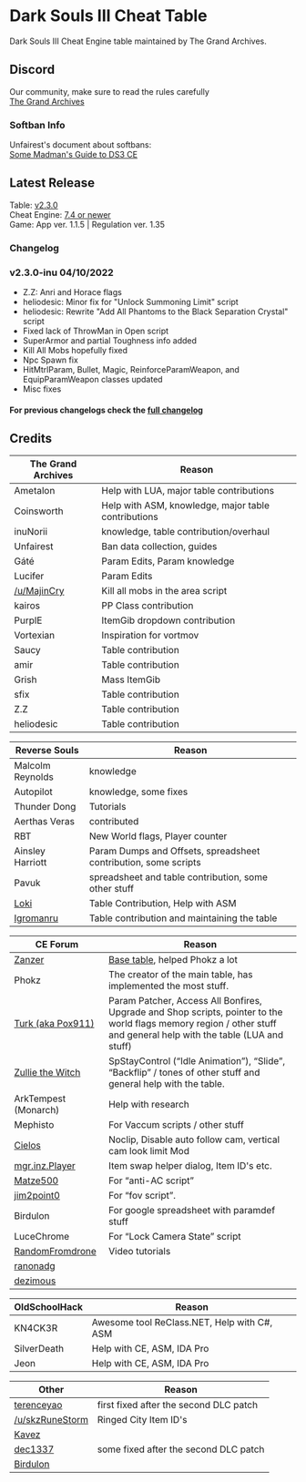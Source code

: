 # Dark Souls III Cheat Table
Dark Souls III Cheat Engine table maintained by The Grand Archives.

## Discord
Our community, make sure to read the rules carefully  
[The Grand Archives](https://discord.io/the-grand-archives)
 
### Softban Info
Unfairest's document about softbans:  
[Some Madman's Guide to DS3 CE](https://docs.google.com/document/d/1AaQiu5axxinl633IUZuWhggrQOHog-3WxMWnuus8-LU)

## Latest Release
Table: [v2.3.0](https://github.com/inunorii/Dark-Souls-III-CT-TGA/releases/latest)  
Cheat Engine: [7.4 or newer](https://github.com/cheat-engine/cheat-engine/releases)  
Game: App ver. 1.1.5 | Regulation ver. 1.35

### Changelog
### v2.3.0-inu 04/10/2022
 - Z.Z: Anri and Horace flags
 - heliodesic: Minor fix for "Unlock Summoning Limit" script
 - heliodesic: Rewrite "Add All Phantoms to the Black Separation Crystal" script
 - Fixed lack of ThrowMan in Open script
 - SuperArmor and partial Toughness info added
 - Kill All Mobs hopefully fixed
 - Npc Spawn fix
 - HitMtrlParam, Bullet, Magic, ReinforceParamWeapon, and EquipParamWeapon classes updated
 - Misc fixes
#### For previous changelogs check the [full changelog](/CHANGELOG.md)

## Credits

The Grand Archives | Reason               
------------- | ---------------------
Ametalon | Help with LUA, major table contributions
Coinsworth | Help with ASM, knowledge, major table contributions
inuNorii | knowledge, table contribution/overhaul
Unfairest | Ban data collection, guides
Gáté | Param Edits, Param knowledge
Lucifer | Param Edits
[/u/MajinCry](https://www.reddit.com/user/MajinCry) | Kill all mobs in the area script
kairos | PP Class contribution
PurplE | ItemGib dropdown contribution
Vortexian | Inspiration for vortmov
Saucy | Table contribution
amir | Table contribution
Grish | Mass ItemGib
sfix | Table contribution
Z.Z | Table contribution
heliodesic | Table contribution

Reverse Souls | Reason               
------------- | ---------------------
Malcolm Reynolds | knowledge
Autopilot | knowledge, some fixes
Thunder Dong | Tutorials
Aerthas Veras | contributed
RBT | New World flags, Player counter
Ainsley Harriott | Param Dumps and Offsets, spreadsheet contribution, some scripts
Pavuk | spreadsheet and table contribution, some other stuff
[Loki](https://github.com/LokiWasTaken) | Table Contribution, Help with ASM
[Igromanru](https://github.com/igromanru) | Table contribution and maintaining the table

CE Forum | Reason                 
-------- | ---------------------
[Zanzer](http://forum.cheatengine.org/profile.php?mode=viewprofile&u=352653) | [Base table](http://fearlessrevolution.com/viewtopic.php?f=4&t=205), helped Phokz a lot
Phokz | The creator of the main table, has implemented the most stuff.
[Turk (aka Pox911)](http://www.cheatengine.org/forum/profile.php?mode=viewprofile&u=184639) | Param Patcher, Access All Bonfires, Upgrade and Shop scripts, pointer to the world flags memory region / other stuff and general help with the table (LUA and stuff)
[Zullie the Witch](http://forum.cheatengine.org/profile.php?mode=viewprofile&u=324171) | SpStayControl (“Idle Animation”), “Slide”, “Backflip” / tones of other stuff and general help with the table.
ArkTempest (Monarch) | Help with research
Mephisto | For Vaccum scripts / other stuff
[Cielos](http://forum.cheatengine.org/profile.php?mode=viewprofile&u=107448) | Noclip, Disable auto follow cam, vertical cam look limit Mod
[mgr.inz.Player](http://forum.cheatengine.org/profile.php?mode=viewprofile&u=177983) | Item swap helper dialog, Item ID's etc.
[Matze500](http://forum.cheatengine.org/profile.php?mode=viewprofile&u=324171) | For “anti-AC script”
[jim2point0](http://forum.cheatengine.org/profile.php?mode=viewprofile&u=333758) | For “fov script”.
Birdulon | For google spreadsheet with paramdef stuff
LuceChrome | For “Lock Camera State” script
[RandomFromdrone](http://forum.cheatengine.org/posting.php?mode=quote&p=5665525) | Video tutorials
[ranonadg](http://forum.cheatengine.org/profile.php?mode=viewprofile&u=446280) |
[dezimous](http://forum.cheatengine.org/profile.php?mode=viewprofile&u=445852) |

OldSchoolHack | Reason               
------------- | ---------------------
KN4CK3R | Awesome tool ReClass.NET, Help with C#, ASM
SilverDeath | Help with CE, ASM, IDA Pro
Jeon | Help with CE, ASM, IDA Pro

Other | Reason               
------------- | ---------------------
[terenceyao](http://fearlessrevolution.com/memberlist.php?mode=viewprofile&u=1536) | first fixed after the second DLC patch
[/u/skzRuneStorm](https://www.reddit.com/r/opensouls3/comments/61e8jj/ringed_city_dlc_items_hex_id/) | Ringed City Item ID's
[Kavez](https://github.com/Kavez) |
[dec1337](http://fearlessrevolution.com/memberlist.php?mode=viewprofile&u=1810) | some fixed after the second DLC patch
[Birdulon](https://www.youtube.com/user/Birdulon) |

